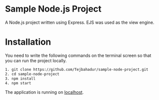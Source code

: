 # Sample Node.js Project

A Node.js project written using Express. EJS was used as the view engine.

# Installation

You need to write the following commands on the terminal screen so that you can run the project locally.

```sh
1. git clone https://github.com/Tejbahadur/sample-node-project.git
2. cd sample-node-project
3. npm install
4. npm start
```

The application is running on [localhost](http://localhost:3000).
